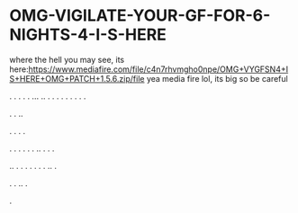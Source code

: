 # OMG-VIGILATE-YOUR-GF-FOR-6-NIGHTS-4-I-S-HERE
where the hell you may see, its here:https://www.mediafire.com/file/c4n7rhvmgho0npe/OMG+VYGFSN4+IS+HERE+OMG+PATCH+1.5.6.zip/file yea media fire lol, its big so be careful

.
.
.
.
.
...
..
.
.
.
.
.
.
.
.
.

.
.
..

.
.
.
.

.
.
.
.
.
.
..
.
.
.

..
.
.
.
.
.
.
.
..
.

.
.
..
.

.





























































